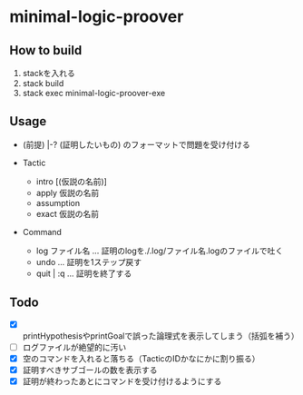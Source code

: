 # minimal-logic-proover

## How to build

1. stackを入れる
2. stack build
3. stack exec minimal-logic-proover-exe

## Usage
  * (前提) |-? (証明したいもの) のフォーマットで問題を受け付ける


  * Tactic
    * intro [(仮説の名前)]
    * apply 仮説の名前
    * assumption
    * exact 仮説の名前


  * Command
    * log ファイル名 ... 証明のlogを./.log/ファイル名.logのファイルで吐く
    * undo ... 証明を1ステップ戻す
    * quit | :q ... 証明を終了する

## Todo
  + [x] printHypothesisやprintGoalで誤った論理式を表示してしまう（括弧を補う）
  + [ ] ログファイルが絶望的に汚い
  + [x] 空のコマンドを入れると落ちる（TacticのIDかなにかに割り振る）
  + [x] 証明すべきサブゴールの数を表示する
  + [x] 証明が終わったあとにコマンドを受け付けるようにする
